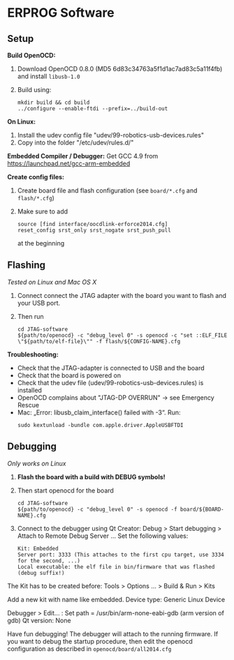 
# ERPROG Software

## Setup

**Build OpenOCD:**

1.	Download OpenOCD 0.8.0 (MD5 6d83c34763a5f1d1ac7ad83c5a11f4fb) and install `libusb-1.0`
2.	Build using:

	```
	mkdir build && cd build
	../configure --enable-ftdi --prefix=../build-out
	```

**On Linux:**

1.	Install the udev config file "udev/99-robotics-usb-devices.rules"
2.	Copy into the folder "/etc/udev/rules.d/"

**Embedded Compiler / Debugger:**
Get GCC 4.9 from https://launchpad.net/gcc-arm-embedded

**Create config files:**

1.	Create board file and flash configuration (see `board/*.cfg` and `flash/*.cfg`)
2.	Make sure to add

	```
	source [find interface/oocdlink-erforce2014.cfg]
	reset_config srst_only srst_nogate srst_push_pull
	```
	at the beginning


## Flashing     

*Tested on Linux and Mac OS X* 

1.	Connect connect the JTAG adapter with the board you want to flash and your USB port.
2.	Then run

	```
	cd JTAG-software
	${path/to/openocd} -c "debug_level 0" -s openocd -c "set ::ELF_FILE \"${path/to/elf-file}\"" -f flash/${CONFIG-NAME}.cfg
	```


**Troubleshooting:**
-	Check that the JTAG-adapter is connected to USB and the board
-	Check that the board is powered on
-	Check that the udev file (udev/99-robotics-usb-devices.rules) is installed
-	OpenOCD complains about "JTAG-DP OVERRUN" -> see Emergency Rescue
-	Mac: „Error: libusb_claim_interface() failed with -3“. Run:
	```
	sudo kextunload -bundle com.apple.driver.AppleUSBFTDI
	```

## Debugging

*Only works on Linux*

1.	**Flash the board with a build with DEBUG symbols!**
2.	Then start openocd for the board

	```
	cd JTAG-software
	${path/to/openocd} -c "debug_level 0" -s openocd -f board/${BOARD-NAME}.cfg
	```
3.	Connect to the debugger using Qt Creator:
	Debug > Start debugging > Attach to Remote Debug Server ...
	Set the following values:
	
	```
	Kit: Embedded
	Server port: 3333 (This attaches to the first cpu target, use 3334 for the second, ...)
	Local executable: the elf file in bin/firmware that was flashed (debug suffix!)
	```

The Kit has to be created before:
Tools > Options ... > Build & Run > Kits

Add a new kit with name like embedded.
Device type: Generic Linux Device

Debugger > Edit... : Set path = /usr/bin/arm-none-eabi-gdb  (arm version of gdb)
Qt version: None


Have fun debugging! The debugger will attach to the running firmware. If you want
to debug the startup procedure, then edit the openocd configuration as described
in `openocd/board/all2014.cfg`
